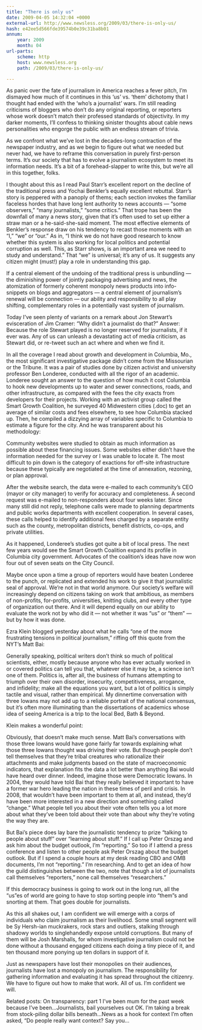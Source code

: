 ```yaml
---
title: "There is only us"
date: 2009-04-05 14:32:04 +0000
external-url: http://www.newsless.org/2009/03/there-is-only-us/
hash: e42ee5d566fde39574b0e39c31ba8b01
annum:
    year: 2009
    month: 04
url-parts:
    scheme: http
    host: www.newsless.org
    path: /2009/03/there-is-only-us/

---
```


As panic over the fate of journalism in America reaches a fever pitch, I’m dismayed how much of it continues in this ‘us’ vs. ‘them’ dichotomy that I thought had ended with the ‘who’s a journalist’ wars. I’m still reading criticisms of bloggers who don’t do any original reporting, or reporters whose work doesn’t match their professed standards of objectivity. In my darker moments, I’ll confess to thinking sinister thoughts about cable news personalities who engorge the public with an endless stream of trivia.

As we confront what we’ve lost in the decades-long contraction of the newspaper industry, and as we begin to figure out what we needed but never had, we have to reframe this conversation in purely first-person terms. It’s our society that has to evolve a journalism ecosystem to meet its information needs. It’s a bit of a forehead-slapper to write this, but we’re all in this together, folks.

I thought about this as I read Paul Starr’s excellent report on the decline of the traditional press and Yochai Benkler’s equally excellent rebuttal. Starr’s story is peppered with a panoply of thems; each section invokes the familiar faceless hordes that have long lent authority to news accounts — “some observers,” “many journalists,” “some critics.” That trope has been the downfall of many a news story, given that it’s often used to set up either a straw man or a he-said-she-said moment. The most effective elements of Benkler’s response draw on his tendency to recast those moments with an “I,” “we” or “our.” As in, “I think we do not have good research to know whether this system is also working for local politics and potential corruption as well. This, as Starr shows, is an important area we need to study and understand.” That “we” is universal; it’s any of us. It suggests any citizen might (must!) play a role in understanding this gap.

If a central element of the undoing of the traditional press is unbundling — the diminishing power of jointly packaging advertising and news, the atomization of formerly coherent monopoly news products into info-snippets on blogs and aggregators — a central element of journalism’s renewal will be connection — our ability and responsibility to all play shifting, complementary roles in a potentially vast system of journalism.

Today I’ve seen plenty of variants on a remark about Jon Stewart’s evisceration of Jim Cramer: “Why didn’t a journalist do that?” Answer: Because the role Stewart played is no longer reserved for journalists, if it ever was. Any of us can unleash a devastating act of media criticism, as Stewart did, or re-tweet such an act where and when we find it.

In all the coverage I read about growth and development in Columbia, Mo., the most significant investigative package didn’t come from the Missourian or the Tribune. It was a pair of studies done by citizen activist and university professor Ben Londeree, conducted with all the rigor of an academic. Londeree sought an answer to the question of how much it cost Columbia to hook new developments up to water and sewer connections, roads, and other infrastructure, as compared with the fees the city exacts from developers for their projects. Working with an activist group called the Smart Growth Coalition, he surveyed 40 Midwestern cities (.doc) to get an average of similar costs and fees elsewhere, to see how Columbia stacked up. Then, he compiled a dizzying array of variables specific to Columbia to estimate a figure for the city. And he was transparent about his methodology:

Community websites were studied to obtain as much information as possible about these financing issues.  Some websites either didn’t have the information needed for the survey or I was unable to locate it.  The most difficult to pin down is the category of exactions for off-site infrastructure because these typically are negotiated at the time of annexation, rezoning, or plan approval.

After the website search, the data were e-mailed to each community’s CEO (mayor or city manager) to verify for accuracy and completeness.  A second request was e-mailed to non-responders about four weeks later.  Since many still did not reply, telephone calls were made to planning departments and public works departments with excellent cooperation.  In several cases, these calls helped to identify additional fees charged by a separate entity such as the county, metropolitan districts, benefit districts, co-ops, and private utilities.

As it happened, Londeree’s studies got quite a bit of local press. The next few years would see the Smart Growth Coalition expand its profile in Columbia city government.  Advocates of the coalition’s ideas have now won four out of seven seats on the City Council.

Maybe once upon a time a group of reporters would have beaten Londeree to the punch, or replicated and extended his work to give it that journalistic seal of approval. We’re not in that world anymore. Our society’s welfare will increasingly depend on citizens taking on work that ambitious, as members of non-profits, for-profits, universities, knitting clubs, and every other type of organization out there. And it will depend equally on our ability to evaluate the work not by who did it — not whether it was “us” or “them” — but by how it was done.

Ezra Klein blogged yesterday about what he calls “one of the more frustrating tensions in political journalism,” riffing off this quote from the NYT’s Matt Bai:

Generally speaking, political writers don’t think so much of political scientists, either, mostly because anyone who has ever actually worked in or covered politics can tell you that, whatever else it may be, a science isn’t one of them. Politics is, after all, the business of humans attempting to triumph over their own disorder, insecurity, competitiveness, arrogance, and infidelity; make all the equations you want, but a lot of politics is simply tactile and visual, rather than empirical. My dinnertime conversation with three Iowans may not add up to a reliable portrait of the national consensus, but it’s often more illuminating than the dissertations of academics whose idea of seeing America is a trip to the local Bed, Bath & Beyond.

Klein makes a wonderful point:

Obviously, that doesn’t make much sense. Matt Bai’s conversations with those three Iowans would have gone fairly far towards explaining what those three Iowans thought was driving their vote. But though people don’t tell themselves that they’re tribal creatures who rationalize their attachments and make judgments based on the state of macroeconomic indicators, that explanation fits the data a lot better than anything Bai would have heard over dinner. Indeed, imagine those were Democratic Iowans. In 2004, they would have told Bai that they really believed it important to have a former war hero leading the nation in these times of peril and crisis. In 2008, that wouldn’t have been important to them at all, and instead, they’d have been more interested in a new direction and something called “change.” What people tell you about their vote often tells you a lot more about what they’ve been told about their vote than about why they’re voting the way they are.

But Bai’s piece does lay bare the journalistic tendency to prize “talking to people about stuff” over “learning about stuff.” If I call up Peter Orszag and ask him about the budget outlook, I’m “reporting.” So too if I attend a press conference and listen to other people ask Peter Orszag about the budget outlook. But if I spend a couple hours at my desk reading CBO and OMB documents, I’m not “reporting.” I’m researching. And to get an idea of how the guild distinguishes between the two, note that though a lot of journalists call themselves “reporters,” none call themselves “researchers.”

If this democracy business is going to work out in the long run, all the “us”es of world are going to have to stop sorting people into “them”s and snorting at them. That goes double for journalists.

As this all shakes out, I am confident we will emerge with a corps of individuals who claim journalism as their livelihood. Some small segment will be Sy Hersh-ian muckrakers, rock stars and outliers, stalking through shadowy worlds to singlehandedly expose untold corruptions. But many of them will be Josh Marshalls, for whom investigative journalism could not be done without a thousand engaged citizens each doing a tiny piece of it, and ten thousand more ponying up ten dollars in support of it.

Just as newspapers have lost their monopolies on their audiences, journalists have lost a monopoly on journalism. The responsibility for gathering information and evaluating it has spread throughout the citizenry. We have to figure out how to make that work. All of us. I’m confident we will.



Related posts:
On transparency: part 1 I’ve been mum for the past week because I’ve been...Journalists, bail yourselves out OK. I’m taking a break from stock-piling dollar bills beneath...News as a hook for context I’m often asked, “Do people really want context? Say you...

